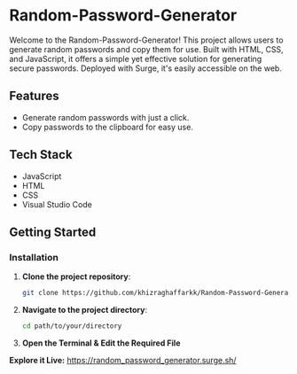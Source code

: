 # Random-Password-Generator

Welcome to the Random-Password-Generator! This project allows users to generate random passwords and copy them for use. Built with HTML, CSS, and JavaScript, it offers a simple yet effective solution for generating secure passwords. Deployed with Surge, it's easily accessible on the web.

## Features

- Generate random passwords with just a click.
- Copy passwords to the clipboard for easy use.

## Tech Stack

- JavaScript
- HTML
- CSS
- Visual Studio Code

## Getting Started

### Installation

1. **Clone the project repository**:
   ```bash
   git clone https://github.com/khizraghaffarkk/Random-Password-Generator-Web-Page.git
2. **Navigate to the project directory**:
   ```bash
   cd path/to/your/directory
3. **Open the Terminal & Edit the Required File**

**Explore it Live:** https://random_password_generator.surge.sh/
